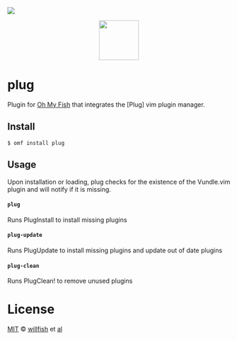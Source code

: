 ![][license-badge]

<div align="center">
  <a href="http://github.com/oh-my-fish/oh-my-fish">
  <img width=90px  src="https://cloud.githubusercontent.com/assets/8317250/8510172/f006f0a4-230f-11e5-98b6-5c2e3c87088f.png">
  </a>
</div>

# plug

Plugin for [Oh My Fish][omf-link] that integrates the [Plug] vim plugin manager.

## Install

```fish
$ omf install plug
```

## Usage

Upon installation or loading, plug checks for the existence of the Vundle.vim plugin and will notify if it is missing.

#### `plug`

Runs PlugInstall to install missing plugins

#### `plug-update`

Runs PlugUpdate to install missing plugins and update out of date plugins

#### `plug-clean`

Runs PlugClean! to remove unused plugins

# License

[MIT][mit] © [willfish][author] et [al][contributors]


[mit]:            http://opensource.org/licenses/MIT
[author]:         http://github.com/willfish
[contributors]:   https://github.com/willfish/plugin-plug/graphs/contributors
[omf-link]:       https://www.github.com/oh-my-fish/oh-my-fish

[license-badge]:  https://img.shields.io/badge/license-MIT-007EC7.svg?style=flat-square
[Vundle]:         https://github.com/junegunn/vim-plug

